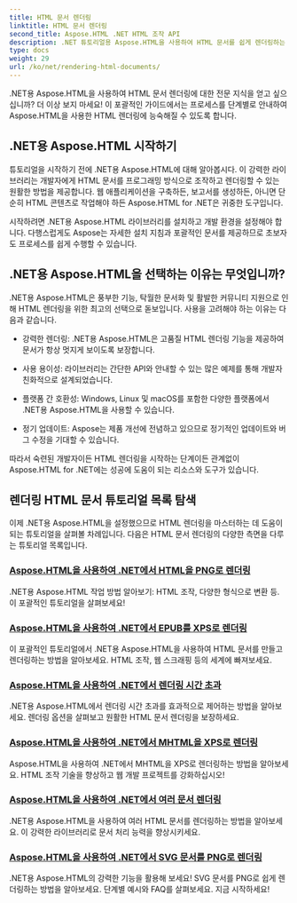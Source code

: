 ```yaml
---
title: HTML 문서 렌더링
linktitle: HTML 문서 렌더링
second_title: Aspose.HTML .NET HTML 조작 API
description: .NET 튜토리얼용 Aspose.HTML을 사용하여 HTML 문서를 쉽게 렌더링하는 방법을 알아보세요. HTML 렌더링을 마스터하기 위한 포괄적인 튜토리얼 목록을 살펴보세요.
type: docs
weight: 29
url: /ko/net/rendering-html-documents/
---
```


.NET용 Aspose.HTML을 사용하여 HTML 문서 렌더링에 대한 전문 지식을 얻고 싶으십니까? 더 이상 보지 마세요! 이 포괄적인 가이드에서는 프로세스를 단계별로 안내하여 Aspose.HTML을 사용한 HTML 렌더링에 능숙해질 수 있도록 합니다.

## .NET용 Aspose.HTML 시작하기

튜토리얼을 시작하기 전에 .NET용 Aspose.HTML에 대해 알아봅시다. 이 강력한 라이브러리는 개발자에게 HTML 문서를 프로그래밍 방식으로 조작하고 렌더링할 수 있는 원활한 방법을 제공합니다. 웹 애플리케이션을 구축하든, 보고서를 생성하든, 아니면 단순히 HTML 콘텐츠로 작업해야 하든 Aspose.HTML for .NET은 귀중한 도구입니다.

시작하려면 .NET용 Aspose.HTML 라이브러리를 설치하고 개발 환경을 설정해야 합니다. 다행스럽게도 Aspose는 자세한 설치 지침과 포괄적인 문서를 제공하므로 초보자도 프로세스를 쉽게 수행할 수 있습니다.

## .NET용 Aspose.HTML을 선택하는 이유는 무엇입니까?

.NET용 Aspose.HTML은 풍부한 기능, 탁월한 문서화 및 활발한 커뮤니티 지원으로 인해 HTML 렌더링을 위한 최고의 선택으로 돋보입니다. 사용을 고려해야 하는 이유는 다음과 같습니다.

- 강력한 렌더링: .NET용 Aspose.HTML은 고품질 HTML 렌더링 기능을 제공하여 문서가 항상 멋지게 보이도록 보장합니다.

- 사용 용이성: 라이브러리는 간단한 API와 안내할 수 있는 많은 예제를 통해 개발자 친화적으로 설계되었습니다.

- 플랫폼 간 호환성: Windows, Linux 및 macOS를 포함한 다양한 플랫폼에서 .NET용 Aspose.HTML을 사용할 수 있습니다.

- 정기 업데이트: Aspose는 제품 개선에 전념하고 있으므로 정기적인 업데이트와 버그 수정을 기대할 수 있습니다.

따라서 숙련된 개발자이든 HTML 렌더링을 시작하는 단계이든 관계없이 Aspose.HTML for .NET에는 성공에 도움이 되는 리소스와 도구가 있습니다.

## 렌더링 HTML 문서 튜토리얼 목록 탐색

이제 .NET용 Aspose.HTML을 설정했으므로 HTML 렌더링을 마스터하는 데 도움이 되는 튜토리얼을 살펴볼 차례입니다. 다음은 HTML 문서 렌더링의 다양한 측면을 다루는 튜토리얼 목록입니다.

### [Aspose.HTML을 사용하여 .NET에서 HTML을 PNG로 렌더링](./render-html-as-png/)
.NET용 Aspose.HTML 작업 방법 알아보기: HTML 조작, 다양한 형식으로 변환 등. 이 포괄적인 튜토리얼을 살펴보세요!
### [Aspose.HTML을 사용하여 .NET에서 EPUB를 XPS로 렌더링](./render-epub-as-xps/)
이 포괄적인 튜토리얼에서 .NET용 Aspose.HTML을 사용하여 HTML 문서를 만들고 렌더링하는 방법을 알아보세요. HTML 조작, 웹 스크래핑 등의 세계에 빠져보세요.
### [Aspose.HTML을 사용하여 .NET에서 렌더링 시간 초과](./rendering-timeout/)
.NET용 Aspose.HTML에서 렌더링 시간 초과를 효과적으로 제어하는 방법을 알아보세요. 렌더링 옵션을 살펴보고 원활한 HTML 문서 렌더링을 보장하세요.
### [Aspose.HTML을 사용하여 .NET에서 MHTML을 XPS로 렌더링](./render-mhtml-as-xps/)
 Aspose.HTML을 사용하여 .NET에서 MHTML을 XPS로 렌더링하는 방법을 알아보세요. HTML 조작 기술을 향상하고 웹 개발 프로젝트를 강화하십시오!
### [Aspose.HTML을 사용하여 .NET에서 여러 문서 렌더링](./render-multiple-documents/)
.NET용 Aspose.HTML을 사용하여 여러 HTML 문서를 렌더링하는 방법을 알아보세요. 이 강력한 라이브러리로 문서 처리 능력을 향상시키세요.
### [Aspose.HTML을 사용하여 .NET에서 SVG 문서를 PNG로 렌더링](./render-svg-doc-as-png/)
.NET용 Aspose.HTML의 강력한 기능을 활용해 보세요! SVG 문서를 PNG로 쉽게 렌더링하는 방법을 알아보세요. 단계별 예시와 FAQ를 살펴보세요. 지금 시작하세요!